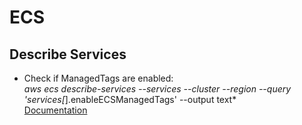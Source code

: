 # ECS

## Describe Services
- Check if ManagedTags are enabled:<br>
*aws ecs describe-services --services <servicename> --cluster <clustername> --region <region> --query 'services[*].enableECSManagedTags' --output text*<br>
[Documentation](https://docs.aws.amazon.com/cli/latest/reference/ecs/describe-services.html)<br>